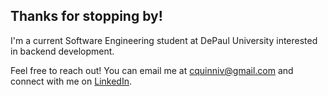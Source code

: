 ## Thanks for stopping by!

I'm a current Software Engineering student at DePaul University interested in backend development.

Feel free to reach out! You can email me at cquinniv@gmail.com and connect with me on
[LinkedIn](https://www.linkedin.com/in/cquinniv).
